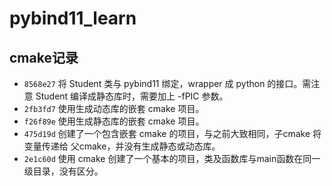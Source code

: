 # pybind11_learn

## cmake记录

- `8568e27` 将 Student 类与 pybind11 绑定，wrapper 成 python 的接口。需注意 Student 编译成静态库时，需要加上 -fPIC 参数。
- `2fb3fd7` 使用生成动态库的嵌套 cmake 项目。
- `f26f89e` 使用生成静态库的嵌套 cmake 项目。
- `475d19d` 创建了一个包含嵌套 cmake 的项目，与之前大致相同，子cmake 将变量传递给 父cmake，并没有生成静态或动态库。
- `2e1c60d` 使用 cmake 创建了一个基本的项目，类及函数库与main函数在同一级目录，没有区分。